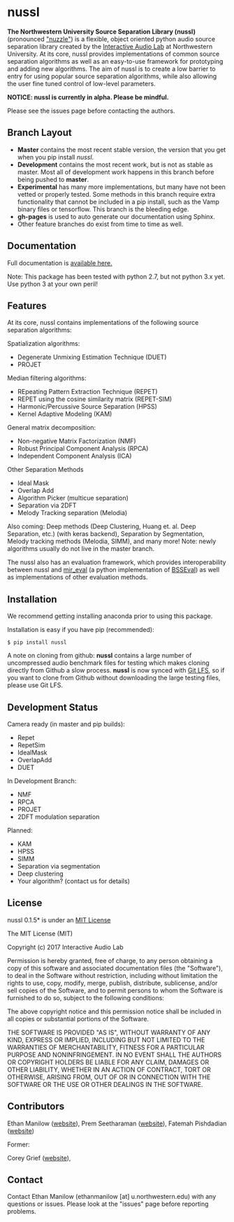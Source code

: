 
nussl
=====

**The Northwestern University Source Separation Library (nussl)** (pronounced ["nuzzle"](http://www.thefreedictionary.com/nuzzle)) is a flexible, object oriented python 
audio source separation library created by the [Interactive Audio Lab](http://music.cs.northwestern.edu/) 
at Northwestern University. At its core, nussl provides implementations of common source separation
algorithms as well as an easy-to-use framework for prototyping and adding new algorithms. The aim of nussl is
to create a low barrier to entry for using popular source separation algorithms, while also allowing the
user fine tuned control of low-level parameters.


**NOTICE: nussl is currently in alpha. Please be mindful.**

Please see the issues page before contacting the authors.

Branch Layout
-------------

- **Master** contains the most recent stable version, the version that you get when you pip install *nussl*.
- **Development** contains the most recent work, but is not as stable as master. Most all of development work happens
in this branch before being pushed to **master**.
- **Experimental** has many more implementations, but many have not been vetted or properly tested. Some methods in this
branch require extra functionality that cannot be included in a pip install, such as the Vamp binary files or 
tensorflow. This branch is the bleeding edge.
- **gh-pages** is used to auto generate our documentation using Sphinx.
- Other feature branches do exist from time to time as well.



Documentation
-------------

Full documentation is [available here.](https://interactiveaudiolab.github.io/nussl/)

Note: This package has been tested with python 2.7, but not python 3.x yet. Use python 3 at your own peril!


Features
--------

At its core, nussl contains implementations of the following source separation algorithms:

Spatialization algorithms:
* Degenerate Unmixing Estimation Technique (DUET)
* PROJET 

Median filtering algorithms:
* REpeating Pattern Extraction Technique (REPET)
* REPET using the cosine similarity matrix (REPET-SIM)
* Harmonic/Percussive Source Separation (HPSS)
* Kernel Adaptive Modeling (KAM) 

General matrix decomposition:
* Non-negative Matrix Factorization (NMF)
* Robust Principal Component Analysis (RPCA) 
* Independent Component Analysis (ICA)

Other Separation Methods
* Ideal Mask
* Overlap Add
* Algorithm Picker (multicue separation)
* Separation via 2DFT
* Melody Tracking separation (Melodia)

Also coming: Deep methods (Deep Clustering, Huang et. al. Deep Separation, etc.) (with keras backend), Separation by 
Segmentation, Melody tracking methods (Melodia, SIMM), and many more! Note: newly algorithms usually do not live in the master branch. 

The nussl also has an evaluation framework, which provides interoperability
between nussl and [mir_eval](https://github.com/caffel/mir_eval) (a python implementation of [BSSEval](http://bass-db.gforge.inria.fr/bss_eval)) as well as implementations of other evaluation methods. 


Installation
------------

We recommend getting installing anaconda prior to using this package.

Installation is easy if you have pip (recommended):
```
$ pip install nussl
```

A note on cloning from github: **nussl** contains a large number of uncompressed audio benchmark files for testing which makes cloning directly from Github a slow process. **nussl** is now synced with [Git LFS](https://git-lfs.github.com), so if you want to clone from Github without downloading the large testing files, please use Git LFS.


Development Status
------------------

Camera ready (in master and pip builds):
* Repet
* RepetSim
* IdealMask
* OverlapAdd
* DUET 


In Development Branch:
* NMF
* RPCA
* PROJET
* 2DFT modulation separation

Planned:
* KAM
* HPSS
* SIMM
* Separation via segmentation
* Deep clustering
* Your algorithm? (contact us for details)


License
-------
nussl 0.1.5* is under an [MIT License](https://opensource.org/licenses/MIT)

The MIT License (MIT)

Copyright (c) 2017 Interactive Audio Lab

Permission is hereby granted, free of charge, to any person obtaining a copy of this software and associated documentation files (the "Software"), to deal in the Software without restriction, including without limitation the rights to use, copy, modify, merge, publish, distribute, sublicense, and/or sell copies of the Software, and to permit persons to whom the Software is furnished to do so, subject to the following conditions:

The above copyright notice and this permission notice shall be included in all copies or substantial portions of the Software.

THE SOFTWARE IS PROVIDED "AS IS", WITHOUT WARRANTY OF ANY KIND, EXPRESS OR IMPLIED, INCLUDING BUT NOT LIMITED TO THE WARRANTIES OF MERCHANTABILITY, FITNESS FOR A PARTICULAR PURPOSE AND NONINFRINGEMENT. IN NO EVENT SHALL THE AUTHORS OR COPYRIGHT HOLDERS BE LIABLE FOR ANY CLAIM, DAMAGES OR OTHER LIABILITY, WHETHER IN AN ACTION OF CONTRACT, TORT OR OTHERWISE, ARISING FROM, OUT OF OR IN CONNECTION WITH THE SOFTWARE OR THE USE OR OTHER DEALINGS IN THE SOFTWARE.


Contributors
------------
Ethan Manilow ([website](http://www.ethanmanilow.com)),
Prem Seetharaman ([website](http://prem.seeth.org/)),
Fatemah Pishdadian ([website](http://fatemehpishdadian.com/))

Former:

Corey Grief ([website](http://music.cs.northwestern.edu/emeritus.php)),


Contact
-------
Contact Ethan Manilow (ethanmanilow [at] u.northwestern.edu) with any questions or issues. Please look at the
"issues" page before reporting problems.
